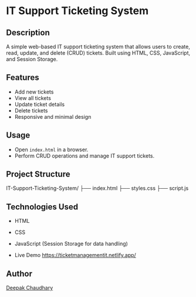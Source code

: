 # IT Support Ticketing System

## Description
A simple web-based IT support ticketing system that allows users to create, read, update, and delete (CRUD) tickets. Built using HTML, CSS, JavaScript, and Session Storage.

## Features
- Add new tickets
- View all tickets
- Update ticket details
- Delete tickets
- Responsive and minimal design

## Usage
- Open `index.html` in a browser.
- Perform CRUD operations and manage IT support tickets.

## Project Structure
IT-Support-Ticketing-System/
├── index.html
├── styles.css
├── script.js

## Technologies Used
- HTML
- CSS
- JavaScript (Session Storage for data handling)

- Live Demo https://ticketmanagementit.netlify.app/

## Author
[Deepak Chaudhary]((https://github.com/DeepakChaudhary47))

